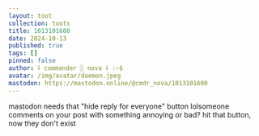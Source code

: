 ```yaml
---
layout: toot
collection: toots
title: 1013101600
date: 2024-10-13
published: true
tags: []
pinned: false
author: ⸸ commander ░ nova ⸸ :~$
avatar: /img/avatar/daemon.jpeg
mastodon: https://mastodon.online/@cmdr_nova/1013101600
---
```


mastodon needs that "hide reply for everyone" button lolsomeone comments on your post with something annoying or bad? hit that button, now they don't exist
